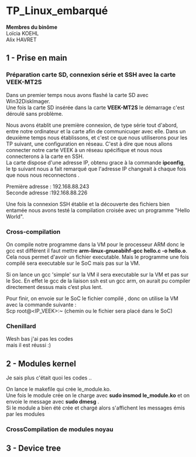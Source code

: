 # TP_Linux_embarqué
__Membres du binôme__  
Loïcia KOEHL  
Alix HAVRET 

## 1 - Prise en main 
### Préparation carte SD, connexion série et SSH avec la carte VEEK-MT2S
Dans un premier temps nous avons flashé la carte SD avec Win32DiskImager.  
Une fois la carte SD insérée dans la carte __VEEK-MT2S__ le démarrage c'est déroulé sans problème.  

Nous avons établit une première connexion, de type série tout d'abord, entre notre ordinateur et la carte afin de communicuqer avec elle. 
Dans un deuxième temps nous établissons, et c'est ce que nous utiliserons pour les TP suivant, une configuration en réseau. C'est à dire que nous allons connecter notre carte VEEK à un réseau spécifique et nous nous connecterons à la carte en SSH.  
La carte dispose d'une adresse IP, obtenu grace à la commande **ipconfig**, le tp suivant nous a fait remarqué que l'adresse IP changeait à chaque fois que nous nous reconnectons . 

Première adresse : 192.168.88.243  
Seconde adresse :192.168.88.226   

Une fois la connexion SSH établie et la découverte des fichiers bien entamée nous avons testé la compilation croisée avec un programme "Hello World".  

### Cross-compilation  

On compile notre programme dans la VM pour le processeur ARM donc le gcc est différent il faut mettre __arm-linux-gnueabihf-gcc hello.c -o hello.o__. Cela nous permet d'avoir un fichier executable.  Mais le programme une fois compilé sera executable sur le SoC mais pas sur la VM.  

Si on lance un gcc 'simple' sur la VM il sera executable sur la VM et pas sur le Soc. 
En effet le gcc de la liaison ssh est un gcc arm, on aurait pu compiler directement dessus mais c’est plus lent. 

Pour finir, on envoie sur le SoC le fichier compilé , donc on utilise la VM avec la commande suivante :  
Scp <nomdufichier> root@<IP_VEEK>:~ (chemin ou le fichier sera placé dans le SoC)

### Chenillard 
  
  Wesh bas j'ai pas les codes   
  mais il est réussi :)  
  
## 2 - Modules kernel  
Je sais plus c'était quoi les codes ..
  
On lance le makefile qui crée le_module.ko.  
Une fois le module crée on le charge avec __sudo insmod le_module.ko__ et on envoie le message avec __sudo dmesg__ .  
Si le module a bien été crée et chargé alors s'affichent les messages émis par les modules 

### CrossCompilation de modules noyau 
  
## 3 - Device tree

  
